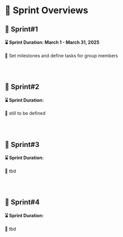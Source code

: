 # :running: Sprint Overviews


## :calendar: Sprint#1
#### :hourglass: Sprint Duration: March 1 - March 31, 2025  
:round_pushpin: Set milestones and define tasks for group members  


<br>
<br>

## :calendar: Sprint#2
#### :hourglass: Sprint Duration: 
:round_pushpin: still to be defined

<br>
<br>

## :calendar: Sprint#3
#### :hourglass: Sprint Duration:   
:round_pushpin: tbd

<br>
<br>

## :calendar: Sprint#4
#### :hourglass: Sprint Duration:   
:round_pushpin: tbd

